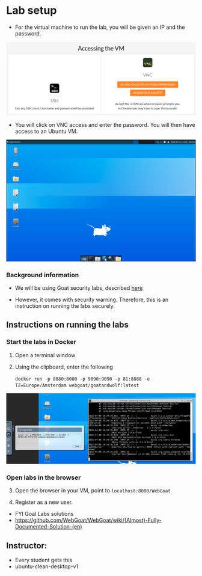 # Lab setup

* For the virtual machine to run the lab, you will be given an IP and the password. 

![](images/image_01.png)

* You will click on VNC access and enter the password. You will then have access to an Ubuntu VM.

![](images/image_02.png)

### Background information

* We will be using Goat security labs, described [here](https://owasp.org/www-project-webgoat/)

* However, it comes with security warning. Therefore, this is an instruction on running the labs securely.

## Instructions on running the labs

### Start the labs in Docker

1. Open a terminal window
2. Using the clipboard, enter the following

   `docker run -p 8080:8080 -p 9090:9090 -p 81:8888 -e TZ=Europe/Amsterdam webgoat/goatandwolf:latest`

![](images/image_03.png)

### Open labs in the browser

3. Open the browser in your VM, point to `localhost:8080/WebGoat`

4. Register as a new user.
   
* FYI Goal Labs solutions
* https://github.com/WebGoat/WebGoat/wiki/(Almost)-Fully-Documented-Solution-(en)

## Instructor:

* Every student gets this
* ubuntu-clean-desktop-v1
